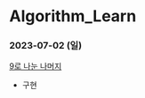 # Algorithm_Learn
### 2023-07-02 (일)
[9로 나눈 나머지](https://school.programmers.co.kr/learn/courses/30/lessons/181914)
- 구현
